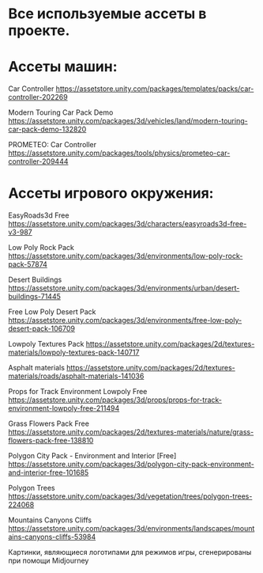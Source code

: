 # Все используемые ассеты в проекте.

# Ассеты машин:

Car Controller https://assetstore.unity.com/packages/templates/packs/car-controller-202269

Modern Touring Car Pack Demo https://assetstore.unity.com/packages/3d/vehicles/land/modern-touring-car-pack-demo-132820

PROMETEO: Car Controller https://assetstore.unity.com/packages/tools/physics/prometeo-car-controller-209444

# Ассеты игрового окружения: 

EasyRoads3d Free https://assetstore.unity.com/packages/3d/characters/easyroads3d-free-v3-987

Low Poly Rock Pack https://assetstore.unity.com/packages/3d/environments/low-poly-rock-pack-57874

Desert Buildings https://assetstore.unity.com/packages/3d/environments/urban/desert-buildings-71445

Free Low Poly Desert Pack https://assetstore.unity.com/packages/3d/environments/free-low-poly-desert-pack-106709

Lowpoly Textures Pack https://assetstore.unity.com/packages/2d/textures-materials/lowpoly-textures-pack-140717

Asphalt materials https://assetstore.unity.com/packages/2d/textures-materials/roads/asphalt-materials-141036

Props for Track Environment Lowpoly Free https://assetstore.unity.com/packages/3d/props/props-for-track-environment-lowpoly-free-211494

Grass Flowers Pack Free https://assetstore.unity.com/packages/2d/textures-materials/nature/grass-flowers-pack-free-138810

Polygon City Pack - Environment and Interior [Free] https://assetstore.unity.com/packages/3d/polygon-city-pack-environment-and-interior-free-101685

Polygon Trees https://assetstore.unity.com/packages/3d/vegetation/trees/polygon-trees-224068

Mountains Canyons Cliffs https://assetstore.unity.com/packages/3d/environments/landscapes/mountains-canyons-cliffs-53984

Картинки, являющиеся логотипами для режимов игры, сгенерированы при помощи Midjourney
